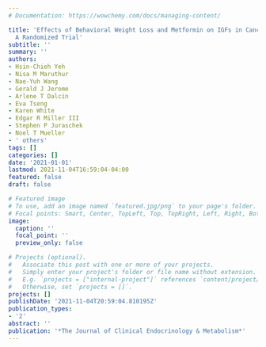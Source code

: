 ```yaml
---
# Documentation: https://wowchemy.com/docs/managing-content/

title: 'Effects of Behavioral Weight Loss and Metformin on IGFs in Cancer Survivors:
  A Randomized Trial'
subtitle: ''
summary: ''
authors:
- Hsin-Chieh Yeh
- Nisa M Maruthur
- Nae-Yuh Wang
- Gerald J Jerome
- Arlene T Dalcin
- Eva Tseng
- Karen White
- Edgar R Miller III
- Stephen P Juraschek
- Noel T Mueller
- ' others'
tags: []
categories: []
date: '2021-01-01'
lastmod: 2021-11-04T16:59:04-04:00
featured: false
draft: false

# Featured image
# To use, add an image named `featured.jpg/png` to your page's folder.
# Focal points: Smart, Center, TopLeft, Top, TopRight, Left, Right, BottomLeft, Bottom, BottomRight.
image:
  caption: ''
  focal_point: ''
  preview_only: false

# Projects (optional).
#   Associate this post with one or more of your projects.
#   Simply enter your project's folder or file name without extension.
#   E.g. `projects = ["internal-project"]` references `content/project/deep-learning/index.md`.
#   Otherwise, set `projects = []`.
projects: []
publishDate: '2021-11-04T20:59:04.810195Z'
publication_types:
- '2'
abstract: ''
publication: '*The Journal of Clinical Endocrinology & Metabolism*'
---
```

